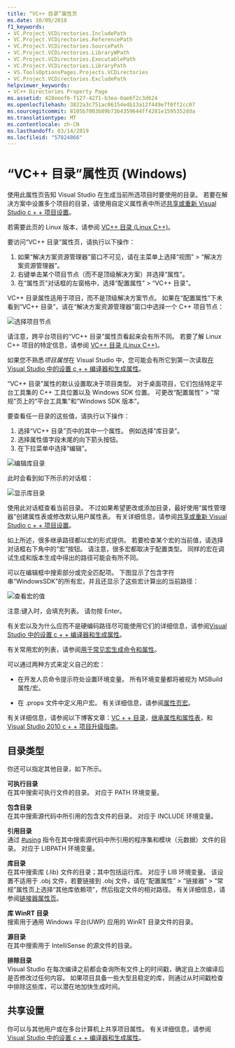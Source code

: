 ```yaml
---
title: “VC++ 目录”属性页
ms.date: 10/09/2018
f1_keywords:
- VC.Project.VCDirectories.IncludePath
- VC.Project.VCDirectories.ReferencePath
- VC.Project.VCDirectories.SourcePath
- VC.Project.VCDirectories.LibraryWPath
- VC.Project.VCDirectories.ExecutablePath
- VC.Project.VCDirectories.LibraryPath
- VS.ToolsOptionsPages.Projects.VCDirectories
- VC.Project.VCDirectories.ExcludePath
helpviewer_keywords:
- VC++ Directories Property Page
ms.assetid: 428eeef6-f127-4271-b3ea-0ae6f2c3d624
ms.openlocfilehash: 3822a3c751ac06154e4b13a12f449e7f0ff2cc07
ms.sourcegitcommit: 8105b7003b89b73b4359644ff4281e1595352dda
ms.translationtype: MT
ms.contentlocale: zh-CN
ms.lasthandoff: 03/14/2019
ms.locfileid: "57824866"
---
```

# <a name="vc-directories-property-page-windows"></a>“VC++ 目录”属性页 (Windows)

使用此属性页告知 Visual Studio 在生成当前所选项目时要使用的目录。 若要在解决方案中设置多个项目的目录，请使用自定义属性表中所述[共享或重新 Visual Studio c + + 项目设置](../create-reusable-property-configurations.md)。

若需要此页的 Linux 版本，请参阅 [VC++ 目录 (Linux C++)](../../linux/prop-pages/directories-linux.md)。

要访问“VC++ 目录”属性页，请执行以下操作：

1. 如果“解决方案资源管理器”窗口不可见，请在主菜单上选择“视图” > “解决方案资源管理器”。
1. 右键单击某个项目节点（而不是顶级解决方案）并选择“属性”。
1. 在“属性页”对话框的左窗格中，选择“配置属性” > “VC++ 目录”。

VC++ 目录属性适用于项目，而不是顶级解决方案节点。 如果在“配置属性”下未看到“VC++ 目录”，请在“解决方案资源管理器”窗口中选择一个 C++ 项目节点：

![选择项目节点](../media/vcppdir.png "选择项目节点以查看 VC++ 目录属性")

请注意，跨平台项目的“VC++ 目录”属性页看起来会有所不同。 若要了解 Linux C++ 项目的特定信息，请参阅 [VC++ 目录 (Linux C++)](../../linux/prop-pages/directories-linux.md)。

如果您不熟悉*项目属性*在 Visual Studio 中，您可能会有所它到第一次读取[在 Visual Studio 中的设置 c + + 编译器和生成属性](../working-with-project-properties.md)。

“VC++ 目录”属性的默认设置取决于项目类型。 对于桌面项目，它们包括特定平台工具集的 C++ 工具位置以及 Windows SDK 位置。 可更改“配置属性” > “常规”页上的“平台工具集”和“Windows SDK 版本”。

要查看任一目录的这些值，请执行以下操作：

1. 选择“VC++ 目录”页中的其中一个属性。 例如选择“库目录”。
1. 选择属性值字段末尾的向下箭头按钮。
1. 在下拉菜单中选择“编辑”。

![编辑库目录](../media/vcppdir_libdir_edit.png "用于编辑库路径的对话框")

此时会看到如下所示的对话框：

![显示库目录](../media/vcppdir_libdir.png "用于添加或删除库路径的对话框")

使用此对话框查看当前目录。 不过如果希望更改或添加目录，最好使用“属性管理器”创建属性表或修改默认用户属性表。 有关详细信息，请参阅[共享或重新 Visual Studio c + + 项目设置](../create-reusable-property-configurations.md)。

如上所述，很多继承路径都以宏的形式提供。  若要检查某个宏的当前值，请选择对话框右下角中的“宏”按钮。 请注意，很多宏都取决于配置类型。 同样的宏在调试生成和版本生成中得出的路径可能会有所不同。

可以在编辑框中搜索部分或完全匹配项。 下图显示了包含字符串“WindowsSDK”的所有宏，并且还显示了这些宏计算出的当前路径：

![查看宏的值](../media/vcppdir_libdir_macros.png "用于编辑宏的对话框")

注意:键入时，会填充列表。 请勿按 Enter。

有关宏以及为什么应而不是硬编码路径尽可能使用它们的详细信息，请参阅[Visual Studio 中的设置 c + + 编译器和生成属性](../working-with-project-properties.md)。

有关常用宏的列表，请参阅[用于常见宏生成命令和属性](common-macros-for-build-commands-and-properties.md)。

可以通过两种方式来定义自己的宏：

- 在开发人员命令提示符处设置环境变量。 所有环境变量都将被视为 MSBuild 属性/宏。

- 在 .props 文件中定义用户宏。 有关详细信息，请参阅[属性页宏](../working-with-project-properties.md)。

有关详细信息，请参阅以下博客文章：[VC + + 目录](http://blogs.msdn.com/b/vsproject/archive/2009/07/07/vc-directories.aspx)，[继承属性和属性表](http://blogs.msdn.com/b/vsproject/archive/2009/06/23/inherited-properties-and-property-sheets.aspx)，和[Visual Studio 2010 c + + 项目升级指南](http://blogs.msdn.com/b/vcblog/archive/2010/03/02/visual-studio-2010-c-project-upgrade-guide.aspx)。

## <a name="directory-types"></a>目录类型

你还可以指定其他目录，如下所示。

**可执行目录**<br/>
在其中搜索可执行文件的目录。 对应于 PATH 环境变量。

**包含目录**<br/>
在其中搜索源代码中所引用的包含文件的目录。 对应于 INCLUDE 环境变量。

**引用目录**<br/>
通过 [#using](../../preprocessor/hash-using-directive-cpp.md) 指令在其中搜索源代码中所引用的程序集和模块（元数据）文件的目录。 对应于 LIBPATH 环境变量。

**库目录**<br/>
在其中搜索库 (.lib) 文件的目录；其中包括运行库。 对应于 LIB 环境变量。 该设置不适用于 .obj 文件，若要链接到 .obj 文件，请在“配置属性” > “链接器” > “常规”属性页上选择“其他库依赖项”，然后指定文件的相对路径。 有关详细信息，请参阅[链接器属性页](linker-property-pages.md)。

**库 WinRT 目录**<br/>
搜索用于通用 Windows 平台(UWP) 应用的 WinRT 目录文件的目录。

**源目录**<br/>
在其中搜索用于 IntelliSense 的源文件的目录。

**排除目录**<br/>
Visual Studio 在每次编译之前都会查询所有文件上的时间戳，确定自上次编译后是否修改过任何内容。 如果项目具备一些大型且稳定的库，则通过从时间戳检查中排除这些库，可以潜在地加快生成时间。

## <a name="sharing-the-settings"></a>共享设置

你可以与其他用户或在多台计算机上共享项目属性。 有关详细信息，请参阅[Visual Studio 中的设置 c + + 编译器和生成属性](../working-with-project-properties.md)。
